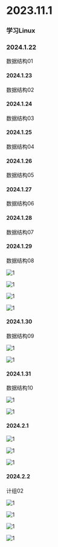 # 2023.11.1

### 学习Linux

### 2024.1.22

数据结构01

#### 2024.1.23

数据结构02

#### 2024.1.24

数据结构03

#### 2024.1.25

数据结构04

#### 2024.1.26

数据结构05

#### 2024.1.27

数据结构06

#### 2024.1.28

数据结构07

#### 2024.1.29

数据结构08

![1](./032.jpg)

![1](./033.jpg)

![1](./034.jpg)

![1](./035.jpg)

#### 2024.1.30

数据结构09

![1](./036.jpg)

![1](./037.jpg)

#### 2024.1.31

数据结构10

![1](./039.jpg)

![1](./038.jpg)

#### 2024.2.1

![1](./040.jpg)

![1](./041.jpg)

![1](./042.jpg)

#### 2024.2.2

计组02

![1](./043.jpg)

![1](./044.jpg)

![1](./045.jpg)

![1](./046.jpg)

#### 
